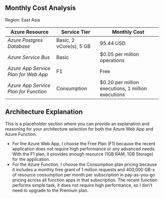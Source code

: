 ## Monthly Cost Analysis
Region: East Asia

| Azure Resource | Service Tier | Monthly Cost |
| ------------ | ------------ | ------------ |
| *Azure Postgres Database* |   Basic, 2 vCore(s), 5 GB  |       95.44 USD       |
| *Azure Service Bus*   |    Basic     |       	$0.05 per million operations       |
| *Azure App Service Plan for Web App*   |     F1    |     Free         |
| *Azure App Service Plan for Function*   |     Consumption    |     $0.20 per million executions, 1 million executions         |

## Architecture Explanation
This is a placeholder section where you can provide an explanation and reasoning for your architecture selection for both the Azure Web App and Azure Function.

- For the Azure Web App, I choose the Free Plan (F1) because the recent application does not require high performance or any advanced needs. With the F1 plan, it provides enough resource (1GB RAM, 1GB Storage) for the application.
- For the Azure Function, I choose the  Consumption plan pricing because it includes a monthly free grant of 1 million requests and 400,000 GB-s of resource consumption per month per subscription in pay-as-you-go pricing across all function apps in that subscription. The recent function performs simple task, it does not require high performance, so I don't need to upgrade to the Premium plan.
